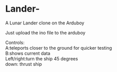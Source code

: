 # Lander-
A Lunar Lander clone on the Arduboy  

Just upload the ino file to the arduboy  

Controls:  
  A:teleports closer to the ground for quicker testing  
  B:shows current data  
  Left/right:turn the ship 45 degrees  
  down: thrust ship  
